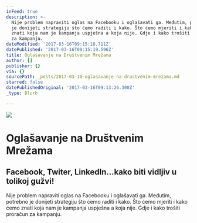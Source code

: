 ```yaml
---
inFeed: true
description: >-
  Nije problem napraviti oglas na Facebooku i oglašavati ga. Međutim, potrebno
  je donijeti strategiju što ćemo raditi i kako. Što ćemo mjeriti i kako ćemo
  znati koja nam je kampanja uspješna a koja nije. Gdje i kako trošiti proračun
  za kampanju.
dateModified: '2017-03-16T09:15:18.711Z'
datePublished: '2017-03-16T09:15:19.596Z'
title: Oglašavanje na Društvenim Mrežama
author: []
publisher: {}
via: {}
sourcePath: _posts/2017-03-10-oglasavanje-na-drustvenim-mrezama.md
starred: false
datePublishedOriginal: '2017-03-16T09:13:26.300Z'
_type: Blurb

---
```

![](https://the-grid-user-content.s3-us-west-2.amazonaws.com/2828ed63-4449-4612-8aef-034b9cb144e3.jpg)

# Oglašavanje na Društvenim Mrežama

## Facebook, Twiter, LinkedIn...kako biti vidljiv u tolikoj gužvi!

Nije problem napraviti oglas na Facebooku i oglašavati ga. Međutim, potrebno je donijeti strategiju što ćemo raditi i kako. Što ćemo mjeriti i kako ćemo znati koja nam je kampanja uspješna a koja nije. Gdje i kako trošiti proračun za kampanju.
